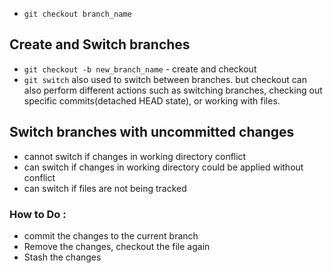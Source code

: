  - `git checkout branch_name`
## Create and Switch branches

- `git checkout -b new_branch_name` - create and checkout
- `git switch` also used to switch between branches. but checkout can also perform different actions such as switching branches, checking out specific commits(detached HEAD state), or working with files.

## Switch branches with uncommitted changes

- cannot switch if changes in working directory conflict
- can switch if changes in working directory could be applied without conflict
- can switch if files are not being tracked
### How to Do : 
- commit the changes to the current branch
- Remove the changes, checkout the file again
- Stash the changes